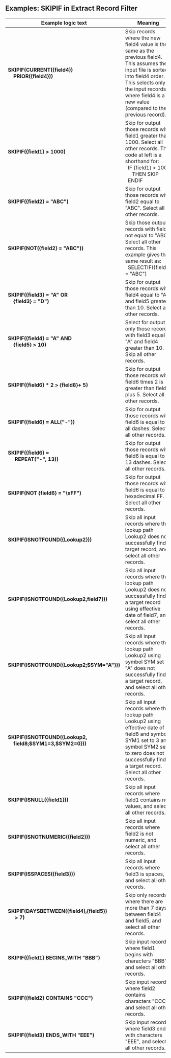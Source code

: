 ## Examples: SKIPIF in Extract Record Filter

|Example logic text|Meaning|
|------------------|-------|
|**SKIPIF(CURRENT({field4})<br>&nbsp;&nbsp;&nbsp;&nbsp;PRIOR({field4}))**|Skip records where the new field4 value is the same as the previous field4. This assumes the input file is sorted into field4 order. This selects only the input records where field4 is a new value \(compared to the previous record\).| 
|**SKIPIF({field1} > 1000)**|Skip for output those records with field1 greater than 1000. Select all other records. The code at left is a shorthand for:<br>&nbsp;&nbsp;IF {field1} > 1000<br>&nbsp;&nbsp;&nbsp;&nbsp; THEN SKIP<br> &nbsp;&nbsp;ENDIF|
|**SKIPIF({field2} = "ABC")**|Skip for output those records with field2 equal to "ABC". Select all other records.|
|**SKIPIF(NOT({field2} = "ABC"))**|Skip those output records with field2 not equal to "ABC". Select all other records. This example gives the same result as: <br>&nbsp;&nbsp;SELECTIF({field3} = "ABC")|
|**SKIPIF({field3} = "A" OR<br>&nbsp;&nbsp;&nbsp;&nbsp;{field3} = "D")**|Skip for output those records with field4 equal to "A" and field5 greater than 10. Select all other records.|
|**SKIPIF({field4} = "A" AND<br>&nbsp;&nbsp;&nbsp;&nbsp;{field5} > 10)**|Select for output only those records with field3 equal to "A" and field4 greater than 10. Skip all other records.|
|**SKIPIF({field6} * 2 > {field8}+ 5)**|Skip for output those records with field6 times 2 is greater than field8 plus 5. Select all other records.|
|**SKIPIF({field6} = ALL("-"))**|Skip for output those records with field6 is equal to all dashes. Select all other records.|
|**SKIPIF({field6} =  <br>&nbsp;&nbsp;&nbsp;&nbsp; REPEAT("-", 13))**|Skip for output those records with field6 is equal to 13 dashes. Select all other records.|
|**SKIPIF(NOT {field6} = "\xFF")**|Skip for output those records with field6 is equal to hexadecimal FF. Select all other records.|
|**SKIPIF(ISNOTFOUND({Lookup2}))**|Skip all input records where the lookup path Lookup2 does not successfully find a target record, and select all other records.|
|**SKIPIF(ISNOTFOUND({Lookup2,field7}))**|Skip all input records where the lookup path Lookup2 does not successfully finds a target record using effective date of field7, and select all other records.|
|**SKIPIF(ISNOTFOUND({Lookup2;$SYM="A"}))**|Skip all input records where the lookup path Lookup2 using symbol SYM set to "A" does not successfully finds a target record, and select all other records.|
|**SKIPIF(ISNOTFOUND({Lookup2,<br>&nbsp;&nbsp;&nbsp;&nbsp;field8;\$SYM1=3,\$SYM2=0}))**|Skip all input records where the lookup path Lookup2 using effective date of field8 and symbol SYM1 set to 3 and symbol SYM2 set to zero does not successfully finds a target record. Select all other records.|
|**SKIPIF(ISNULL({field1}))**|Skip all input records where field1 contains null values, and select all other records.|
|**SKIPIF(ISNOTNUMERIC({field2}))**|Skip all input records where field2 is not numeric, and select all other records.|
|**SKIPIF(ISSPACES({field3}))**|Skip all input records where field3 is spaces, and select all other records.|
|**SKIPIF(DAYSBETWEEN({field4},{field5})<br>&nbsp;&nbsp;&nbsp;&nbsp; > 7)**|Skip only records where there are more than 7 days between field4 and field5, and select all other records.|
|**SKIPIF({field1} BEGINS_WITH "BBB")**|Skip input records where field1 begins with characters "BBB", and select all other records.|
|**SKIPIF({field2} CONTAINS "CCC")**|Skip input records where field2 contains characters "CCC", and select all other records.|
|**SKIPIF({field3} ENDS_WITH "EEE")**|Skip input records where field3 ends with characters "EEE", and select all other records.|
